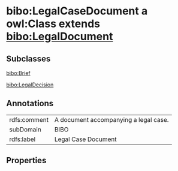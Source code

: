 # bibo:LegalCaseDocument a owl:Class extends [bibo:LegalDocument](/ontology/bibo/LegalDocument)

## Subclasses

[bibo:Brief](/ontology/bibo/Brief)

[bibo:LegalDecision](/ontology/bibo/LegalDecision)

## Annotations

|||
|-----|-----|
|rdfs:comment|A document accompanying a legal case.|
|subDomain|BIBO|
|rdfs:label|Legal Case Document|

## Properties

